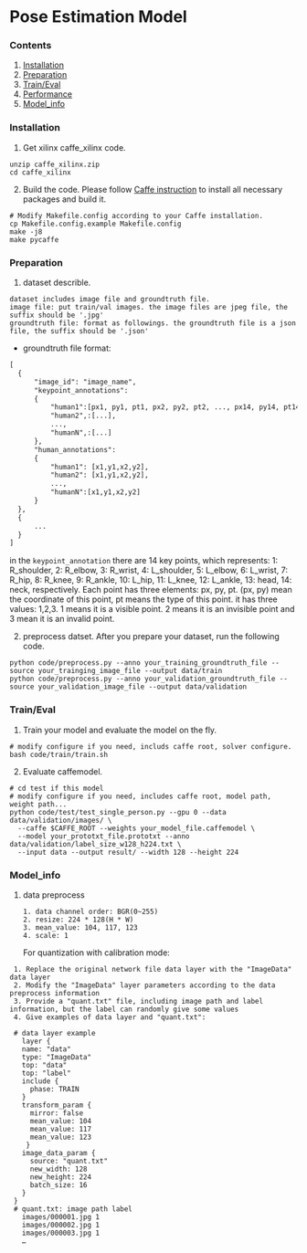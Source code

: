 # Pose Estimation Model

### Contents
1. [Installation](#installation)
2. [Preparation](#preparation)
3. [Train/Eval](#traineval)
4. [Performance](#performance)
5. [Model_info](#model_info)

### Installation
1. Get xilinx caffe_xilinx code.
  ```shell
  unzip caffe_xilinx.zip
  cd caffe_xilinx
  ```

2. Build the code. Please follow [Caffe instruction](http://caffe.berkeleyvision.org/installation.html) to install all necessary packages and build it.
  ```shell
  # Modify Makefile.config according to your Caffe installation.
  cp Makefile.config.example Makefile.config
  make -j8
  make pycaffe
  ```

### Preparation

1. dataset describle.
  ```
  dataset includes image file and groundtruth file.
  image file: put train/val images. the image files are jpeg file, the suffix should be '.jpg'
  groundtruth file: format as followings. the groundtruth file is a json file, the suffix should be '.json'
  ```
 
  * groundtruth file format:
 
  ```xml
  [
    {
        "image_id": "image_name", 
        "keypoint_annotations": 
        {
            "human1":[px1, py1, pt1, px2, py2, pt2, ..., px14, py14, pt14],
            "human2",:[...],
            ...,
            "humanN",:[...]
        },
        "human_annotations": 
        {
            "human1": [x1,y1,x2,y2],
            "human2": [x1,y1,x2,y2],
            ...,
            "humanN":[x1,y1,x2,y2]
        }
    },
    {
        ...
    }
  ]
  ```
  
in the `keypoint_annotation` there are 14 key points, which represents: 1: R_shoulder, 2: R_elbow, 3: R_wrist, 4: L_shoulder, 5: L_elbow, 6: L_wrist, 7: R_hip, 8: R_knee, 9: R_ankle, 10: L_hip, 11: L_knee, 12: L_ankle, 13: head, 14: neck, respectively. Each point has three elements: px, py, pt. (px, py) mean the coordinate of this point, pt means the type of this point. it has three values: 1,2,3. 1 means it is a visible point. 2 means it is an invisible point and 3 mean it is an invalid point.

2. preprocess datset. After you prepare your dataset, run the following code.
  ```shell
  python code/preprocess.py --anno your_training_groundtruth_file --source your_trainging_image_file --output data/train
  python code/preprocess.py --anno your_validation_groundtruth_file --source your_validation_image_file --output data/validation
  ```

### Train/Eval
1. Train your model and evaluate the model on the fly.
  ```shell
  # modify configure if you need, includs caffe root, solver configure.
  bash code/train/train.sh 
  ```

2. Evaluate caffemodel.
  ```shell
  # cd test if this model
  # modify configure if you need, includes caffe root, model path, weight path... 
  python code/test/test_single_person.py --gpu 0 --data data/validation/images/ \
    --caffe $CAFFE_ROOT --weights your_model_file.caffemodel \
    --model your_prototxt_file.prototxt --anno data/validation/label_size_w128_h224.txt \
    --input data --output result/ --width 128 --height 224
  ```


### Model_info

1. data preprocess
    ```
    1. data channel order: BGR(0~255)                  
    2. resize: 224 * 128(H * W)                            
    3. mean_value: 104, 117, 123
    4. scale: 1
    ```
   For quantization with calibration mode:
  ```
   1. Replace the original network file data layer with the "ImageData" data layer
   2. Modify the "ImageData" layer parameters according to the data preprocess information
   3. Provide a "quant.txt" file, including image path and label information, but the label can randomly give some values
   4. Give examples of data layer and "quant.txt":

   # data layer example
     layer {
     name: "data"
     type: "ImageData"
     top: "data"
     top: "label"
     include {
       phase: TRAIN
     }
     transform_param {
       mirror: false
       mean_value: 104
       mean_value: 117
       mean_value: 123
      }
     image_data_param {
       source: "quant.txt"
       new_width: 128
       new_height: 224
       batch_size: 16
     }
   }
   # quant.txt: image path label
     images/000001.jpg 1
     images/000002.jpg 1
     images/000003.jpg 1
     …
